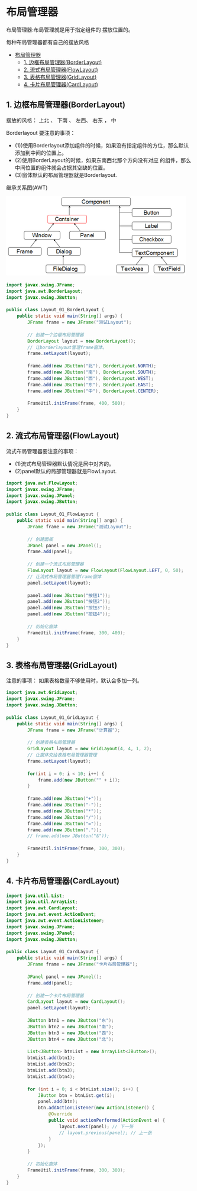 # 布局管理器

布局管理器:布局管理就是用于指定组件的 摆放位置的。
 
每种布局管理器都有自己的摆放风格 

<!-- TOC -->

- [布局管理器](#布局管理器)
    - [1. 边框布局管理器(BorderLayout)](#1-边框布局管理器borderlayout)
    - [2. 流式布局管理器(FlowLayout)](#2-流式布局管理器flowlayout)
    - [3. 表格布局管理器(GridLayout)](#3-表格布局管理器gridlayout)
    - [4. 卡片布局管理器(CardLayout)](#4-卡片布局管理器cardlayout)

<!-- /TOC -->

## 1. 边框布局管理器(BorderLayout)

摆放的风格： 上北  、 下南 、 左西、 右东 ， 中 

Borderlayout 要注意的事项：
- (1))使用Borderlayout添加组件的时候，如果没有指定组件的方位，那么默认添加到中间的位置上。
- (2)使用BorderLayout的时候，如果东南西北那个方向没有对应 的组件，那么中间位置的组件就会占据其空缺的位置。
- (3)窗体默认的布局管理器就是Borderlayout.

继承关系图(AWT)

![](images/java-component-tree.png)

```java
import javax.swing.JFrame;
import java.awt.BorderLayout;
import javax.swing.JButton;

public class Layout_01_BorderLayout {
    public static void main(String[] args) {
        JFrame frame = new JFrame("测试Layout");

        // 创建一个边框布局管理器
        BorderLayout layout = new BorderLayout();
        // 让borderlayout管理frame窗体。
        frame.setLayout(layout);

        frame.add(new JButton("北"), BorderLayout.NORTH);
        frame.add(new JButton("南"), BorderLayout.SOUTH);
        frame.add(new JButton("西"), BorderLayout.WEST);
        frame.add(new JButton("东"), BorderLayout.EAST);
        frame.add(new JButton("中"), BorderLayout.CENTER);

        FrameUtil.initFrame(frame, 400, 500);
    }
}

```

## 2. 流式布局管理器(FlowLayout)

流式布局管理器要注意的事项：
- (1)流式布局管理器默认情况是居中对齐的。
- (2)panel默认的局部管理器就是FlowLayout.

```java
import java.awt.FlowLayout;
import javax.swing.JFrame;
import javax.swing.JPanel;
import javax.swing.JButton;

public class Layout_01_FlowLayout {
    public static void main(String[] args) {
        JFrame frame = new JFrame("测试Layout");

        // 创建面板
        JPanel panel = new JPanel();
        frame.add(panel);

        // 创建一个流式布局管理器
        FlowLayout layout = new FlowLayout(FlowLayout.LEFT, 0, 50);
        // 让流式布局管理器管理frame窗体
        panel.setLayout(layout);

        panel.add(new JButton("按钮1"));
        panel.add(new JButton("按钮2"));
        panel.add(new JButton("按钮3"));
        panel.add(new JButton("按钮4"));

        // 初始化窗体
        FrameUtil.initFrame(frame, 300, 400);
    }
}

```

## 3. 表格布局管理器(GridLayout)
 
注意的事项： 如果表格数量不够使用时，默认会多加一列。

```java
import java.awt.GridLayout;
import javax.swing.JFrame;
import javax.swing.JButton;

public class Layout_01_GridLayout {
    public static void main(String[] args) {
        JFrame frame = new JFrame("计算器");

        // 创建表格布局管理器
        GridLayout layout = new GridLayout(4, 4, 1, 2);
        // 让窗体交给表格布局管理器管理
        frame.setLayout(layout);

        for(int i = 0; i < 10; i++) {
            frame.add(new JButton("" + i));
        }

        frame.add(new JButton("+"));
        frame.add(new JButton("-"));
        frame.add(new JButton("*"));
        frame.add(new JButton("/"));
        frame.add(new JButton("="));
        frame.add(new JButton("."));
        // frame.add(new JButton("&"));

        FrameUtil.initFrame(frame, 300, 300);
    }
}


```

## 4. 卡片布局管理器(CardLayout)

```java
import java.util.List;
import java.util.ArrayList;
import java.awt.CardLayout;
import java.awt.event.ActionEvent;
import java.awt.event.ActionListener;
import javax.swing.JFrame;
import javax.swing.JPanel;
import javax.swing.JButton;

public class Layout_01_CardLayout {
    public static void main(String[] args) {
        JFrame frame = new JFrame("卡片布局管理器");

        JPanel panel = new JPanel();
        frame.add(panel);

        // 创建一个卡片布局管理器
        CardLayout layout = new CardLayout();
        panel.setLayout(layout);

        JButton btn1 = new JButton("东");
        JButton btn2 = new JButton("南");
        JButton btn3 = new JButton("西");
        JButton btn4 = new JButton("北");

        List<JButton> btnList = new ArrayList<JButton>();
        btnList.add(btn1);
        btnList.add(btn2);
        btnList.add(btn3);
        btnList.add(btn4);

        for (int i = 0; i < btnList.size(); i++) {
            JButton btn = btnList.get(i);
            panel.add(btn);
            btn.addActionListener(new ActionListener() {
                @Override
                public void actionPerformed(ActionEvent e) {
                    layout.next(panel); // 下一张
                    // layout.previous(panel); // 上一张
                }
            });
        }

        // 初始化窗体
        FrameUtil.initFrame(frame, 300, 300);
    }
}

```